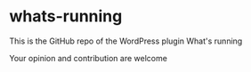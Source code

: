 whats-running
=============

This is the GitHub repo of the WordPress plugin What's running

Your opinion and contribution are welcome

